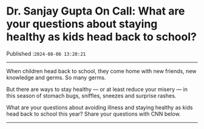 # Dr. Sanjay Gupta On Call: What are your questions about staying healthy as kids head back to school?

Published :`2024-08-06 13:20:21`

---

When children head back to school, they come home with new friends, new knowledge and germs. So many germs.

But there are ways to stay healthy — or at least reduce your misery — in this season of stomach bugs, sniffles, sneezes and surprise rashes.

What are your questions about avoiding illness and staying healthy as kids head back to school this year? Share your questions with CNN below.

---

